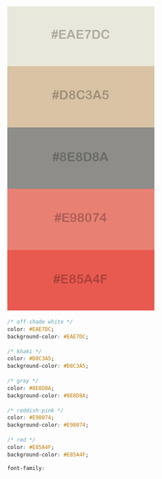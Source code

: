 ![color_palette](images/color_palette.png)

```css
/* off-shade white */
color: #EAE7DC;
background-color: #EAE7DC;

/* khaki */
color: #D8C3A5;
background-color: #D8C3A5;

/* gray */
color: #8E8D8A;
background-color: #8E8D8A;

/* reddish-pink */
color: #E98074;
background-color: #E98074;

/* red */
color: #E85A4F;
background-color: #E85A4F;
```

```css
font-family: 
```